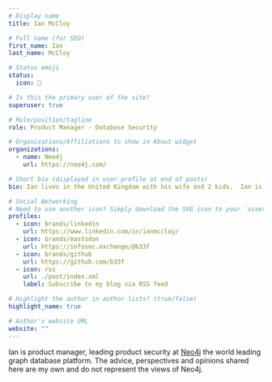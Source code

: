 ```yaml
---
# Display name
title: Ian McCloy

# Full name (for SEO)
first_name: Ian
last_name: McCloy

# Status emoji
status:
  icon: 🐄

# Is this the primary user of the site?
superuser: true

# Role/position/tagline
role: Product Manager - Database Security

# Organizations/Affiliations to show in About widget
organizations:
  - name: Neo4j
    url: https://neo4j.com/

# Short bio (displayed in user profile at end of posts)
bio: Ian lives in the United Kingdom with his wife and 2 kids.  Ian is a Product Manager at Neo4j with a focus on cybersecurity but he has a vast range of experience as a Software Engineer, Technical Support Engineer, Quality Assurance Engineer and Systems Administrator. Ian has led global technical teams for the majority of his 20 year professional career and holds several patents in the areas of cybersecurity, virtualisation and server hardware design. The views expressed in this post are my own and do not reflect the views of my employer.

# Social Networking
# Need to use another icon? Simply download the SVG icon to your `assets/media/icons/` folder.
profiles:
  - icon: brands/linkedin
    url: https://www.linkedin.com/in/ianmccloy/
  - icon: brands/mastodon
    url: https://infosec.exchange/@b33f
  - icon: brands/github
    url: https://github.com/b33f
  - icon: rss
    url: ./post/index.xml
    label: Subscribe to my blog via RSS feed

# Highlight the author in author lists? (true/false)
highlight_name: true

# Author's website URL
website: ""
---
```


Ian is product manager, leading product security at [Neo4j](https://neo4j.com) the world leading graph database platform. The advice, perspectives and opinions shared here are my own and do not represent the views of Neo4j.